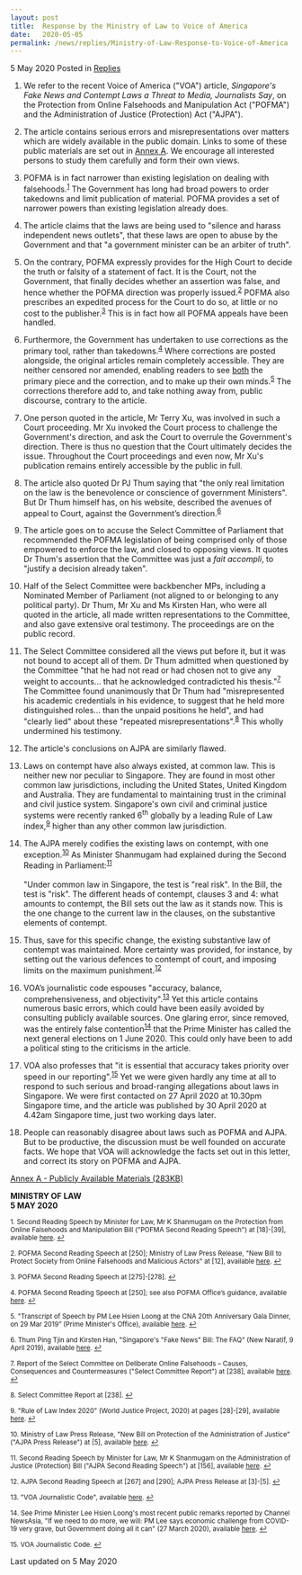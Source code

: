 ```yaml
---
layout: post
title:  Response by the Ministry of Law to Voice of America
date:   2020-05-05
permalink: /news/replies/Ministry-of-Law-Response-to-Voice-of-America
---
```


5 May 2020 Posted in [Replies](/news/replies)

<ol start="1">
<li> We refer to the recent Voice of America ("VOA") article, <i>Singapore's Fake News and Contempt Laws a Threat to Media, Journalists Say</i>, on the Protection from Online Falsehoods and Manipulation Act ("POFMA") and the Administration of Justice (Protection) Act ("AJPA").</li>
</ol>

<ol start="2">
<li> The article contains serious errors and misrepresentations over matters which are widely available in the public domain. Links to some of these public materials are set out in <u>Annex A</u>. We encourage all interested persons to study them carefully and form their own views.</li>
</ol>

<ol start="3">
<li> POFMA is in fact narrower than existing legislation on dealing with falsehoods.<sup><a href="#fn1" id="ref1">1</a></sup> The Government has long had broad powers to order takedowns and limit publication of material. POFMA provides a set of narrower powers than existing legislation already does.</li>
</ol>

<ol start="4">
<li> The article claims that the laws are being used to "silence and harass independent news outlets", that these laws are open to abuse by the Government and that "a government minister can be an arbiter of truth".</li>
</ol>

<ol start="5">
<li> On the contrary, POFMA expressly provides for the High Court to decide the truth or falsity of a statement of fact. It is the Court, not the Government, that finally decides whether an assertion was false, and hence whether the POFMA direction was properly issued.<sup><a href="#fn2" id="ref2">2</a></sup> POFMA also prescribes an expedited process for the Court to do so, at little or no cost to the publisher.<sup><a href="#fn3" id="ref3">3</a></sup> This is in fact how all POFMA appeals have been handled.</li>
</ol>

<ol start="6">
<li> Furthermore, the Government has undertaken to use corrections as the primary tool, rather than takedowns.<sup><a href="#fn4" id="ref4">4</a></sup> Where corrections are posted alongside, the original articles remain completely accessible. They are neither censored nor amended, enabling readers to see <u>both</u> the primary piece and the correction, and to make up their own minds.<sup><a href="#fn5" id="ref5">5</a></sup> The corrections therefore add to, and take nothing away from, public discourse, contrary to the article.</li>
</ol>

<ol start="7">
<li> One person quoted in the article, Mr Terry Xu, was involved in such a Court proceeding. Mr Xu invoked the Court process to challenge the Government's direction, and ask the Court to overrule the Government's direction. There is thus no question that the Court ultimately decides the issue. Throughout the Court proceedings and even now, Mr Xu's publication remains entirely accessible by the public in full.</li>
</ol>

<ol start="8">
<li> The article also quoted Dr PJ Thum saying that "the only real limitation on the law is the benevolence or conscience of government Ministers". But Dr Thum himself has, on his website, described the avenues of appeal to Court, against the Government’s direction.<sup><a href="#fn6" id="ref6">6</a></sup></li>
</ol>

<ol start="9">
<li> The article goes on to accuse the Select Committee of Parliament that recommended the POFMA legislation of being comprised only of those empowered to enforce the law, and closed to opposing views. It quotes Dr Thum's assertion that the Committee was just a <i>fait accompli</i>, to "justify a decision already taken".</li>
</ol>

<ol start="10">
<li> Half of the Select Committee were backbencher MPs, including a Nominated Member of Parliament (not aligned to or belonging to any political party). Dr Thum, Mr Xu and Ms Kirsten Han, who were all quoted in the article, all made written representations to the Committee, and also gave extensive oral testimony. The proceedings are on the public record.</li>
</ol>

<ol start="11">
<li> The Select Committee considered all the views put before it, but it was not bound to accept all of them. Dr Thum admitted when questioned by the Committee "that he had not read or had chosen not to give any weight to accounts... that he acknowledged contradicted his thesis."<sup><a href="#fn7" id="ref7">7</a></sup> The Committee found unanimously that Dr Thum had "misrepresented his academic credentials in his evidence, to suggest that he held more distinguished roles... than the unpaid positions he held", and had "clearly lied" about these "repeated misrepresentations".<sup><a href="#fn8" id="ref8">8</a></sup> This wholly undermined his testimony.</li>
</ol>

<ol start="12">
<li> The article's conclusions on AJPA are similarly flawed.</li>
</ol>

<ol start="13">
<li> Laws on contempt have also always existed, at common law. This is neither new nor peculiar to Singapore. They are found in most other common law jurisdictions, including the United States, United Kingdom and Australia. They are fundamental to maintaining trust in the criminal and civil justice system. Singapore's own civil and criminal justice systems were recently ranked 6<sup>th</sup> globally by a leading Rule of Law index,<sup><a href="#fn9" id="ref9">9</a></sup> higher than any other common law jurisdiction.</li>
</ol>

<ol start="14">
<li> The AJPA merely codifies the existing laws on contempt, with one exception.<sup><a href="#fn10" id="ref10">10</a></sup> As Minister Shanmugam had explained during the Second Reading in Parliament:<sup><a href="#fn11" id="ref11">11</a></sup>
<br><br>
"Under common law in Singapore, the test is "real risk". In the Bill, the test is "risk". The different heads of contempt, clauses 3 and 4: what amounts to contempt, the Bill sets out the law as it stands now. This is the one change to the current law in the clauses, on the substantive elements of contempt.</li>
</ol>

<ol start="15">
<li> Thus, save for this specific change, the existing substantive law of contempt was maintained. More certainty was provided, for instance, by setting out the various defences to contempt of court, and imposing limits on the maximum punishment.<sup><a href="#fn12" id="ref12">12</a></sup></li>
</ol>

<ol start="16">
<li> VOA’s journalistic code espouses "accuracy, balance, comprehensiveness, and objectivity".<sup><a href="#fn13" id="ref13">13</a></sup> Yet this article contains numerous basic errors, which could have been easily avoided by consulting publicly available sources. One glaring error, since removed, was the entirely false contention<sup><a href="#fn14" id="ref14">14</a></sup> that the Prime Minister has called the next general elections on 1 June 2020. This could only have been to add a political sting to the criticisms in the article.</li>
</ol>

<ol start="17">
<li> VOA also professes that "it is essential that accuracy takes priority over speed in our reporting".<sup><a href="#fn15" id="ref15">15</a></sup> Yet we were given hardly any time at all to respond to such serious and broad-ranging allegations about laws in Singapore. We were first contacted on 27 April 2020 at 10.30pm Singapore time, and the article was published by 30 April 2020 at 4.42am Singapore time, just two working days later.</li>
</ol>

<ol start="18">
<li> People can reasonably disagree about laws such as POFMA and AJPA. But to be productive, the discussion must be well founded on accurate facts. We hope that VOA will acknowledge the facts set out in this letter, and correct its story on POFMA and AJPA.</li>
</ol>


[Annex A - Publicly Available Materials (283KB)](/files/news/replies/AnnexA_Publicly_Available_Materials.pdf)


**MINISTRY OF LAW**  
**5 MAY 2020** 


<p><sup id="fn1"> 1. Second Reading Speech by Minister for Law, Mr K Shanmugam on the Protection from Online Falsehoods and Manipulation Bill ("POFMA Second Reading Speech") at [18]-[39], available <a href="https://www.mlaw.gov.sg/news/parliamentary-speeches/second-reading-speech-by-minister-for-law-k-shanmugam-on-the-protection-from-online-falsehoods-and-manipulation-bill">here</a>.  <a href="#ref1" title="Jump back to footnote 1 in the text.">↩</a></sup></p>

<p><sup id="fn2"> 2. POFMA Second Reading Speech at [250]; Ministry of Law Press Release, "New Bill to Protect Society from Online Falsehoods and Malicious Actors" at [12], available <a href="https://www.mlaw.gov.sg/news/press-releases/new-bill-to-protect-society-from-online-falsehoods-and-malicious-actors">here</a>.  <a href="#ref2" title="Jump back to footnote 2 in the text.">↩</a></sup></p>

<p><sup id="fn3"> 3. POFMA Second Reading Speech at [275]-[278].  <a href="#ref3" title="Jump back to footnote 3 in the text.">↩</a></sup></p>

<p><sup id="fn4"> 4. POFMA Second Reading Speech at [250]; see also POFMA Office’s guidance, available <a href="https://www.pofmaoffice.gov.sg/regulations/protection-from-online-falsehoods-and-manipulation-act">here</a>.  <a href="#ref4" title="Jump back to footnote 4 in the text.">↩</a></sup></p>

<p><sup id="fn5"> 5. "Transcript of Speech by PM Lee Hsien Loong at the CNA 20th Anniversary Gala Dinner, on 29 Mar 2019” (Prime Minister's Office), available <a href="https://www.pmo.gov.sg/Newsroom/CNA-20th-Anniversary-Gala-Dinner">here</a>.  <a href="#ref5" title="Jump back to footnote 5 in the text.">↩</a></sup></p>

<p><sup id="fn6"> 6. Thum Ping Tjin and Kirsten Han, "Singapore's "Fake News" Bill: The FAQ" (New Naratif, 9 April 2019), available <a href="https://newnaratif.com/research/singapores-fake-news-bill-the-faq">here</a>.  <a href="#ref6" title="Jump back to footnote 6 in the text.">↩</a></sup></p>

<p><sup id="fn7"> 7. Report of the Select Committee on Deliberate Online Falsehoods – Causes, Consequences and Countermeasures ("Select Committee Report") at [238], available <a href="https://www.parliament.gov.sg/sconlinefalsehoods">here</a>.  <a href="#ref7" title="Jump back to footnote 7 in the text.">↩</a></sup></p>

<p><sup id="fn8"> 8. Select Committee Report at [238].  <a href="#ref8" title="Jump back to footnote 8 in the text.">↩</a></sup></p>

<p><sup id="fn9"> 9. "Rule of Law Index 2020" (World Justice Project, 2020) at pages [28]-[29], available <a href="https://worldjusticeproject.org/sites/default/files/documents/WJP-ROLI-2020-Online_0.pdf">here</a>.  <a href="#ref9" title="Jump back to footnote 9 in the text.">↩</a></sup></p>

<p><sup id="fn10"> 10. Ministry of Law Press Release, "New Bill on Protection of the Administration of Justice" ("AJPA Press Release") at [5], available <a href="https://www.mlaw.gov.sg/news/press-releases/new-bill-on-protection-of-the-administration-of-justice">here</a>.  <a href="#ref10" title="Jump back to footnote 10 in the text.">↩</a></sup></p>

<p><sup id="fn11"> 11. Second Reading Speech by Minister for Law, Mr K Shanmugam on the Administration of Justice (Protection) Bill ("AJPA Second Reading Speech") at [156], available <a href="https://www.mlaw.gov.sg/news/parliamentary-speeches/second-reading-speech-by-minister-for-law--mr-k-shanmugam--on-th1">here</a>.  <a href="#ref11" title="Jump back to footnote 11 in the text.">↩</a></sup></p>

<p><sup id="fn12"> 12. AJPA Second Reading Speech at [267] and [290]; AJPA Press Release at [3]-[5].  <a href="#ref12" title="Jump back to footnote 12 in the text.">↩</a></sup></p>

<p><sup id="fn13"> 13. "VOA Journalistic Code", available <a href="https://www.voanews.com/archive/voa-journalistic-code">here</a>.  <a href="#ref13" title="Jump back to footnote 13 in the text.">↩</a></sup></p>

<p><sup id="fn14"> 14. See Prime Minister Lee Hsien Loong's most recent public remarks reported by Channel NewsAsia, "If we need to do more, we will: PM Lee says economic challenge from COVID-19 very grave, but Government doing all it can" (27 March 2020), available <a href="http://www.channelnewsasia.com/news/singapore/covid19-lee-hsien-loong-what-lies-ahead-transcript-12582948">here</a>.  <a href="#ref14" title="Jump back to footnote 14 in the text.">↩</a></sup></p>

<p><sup id="fn15"> 15. VOA Journalistic Code.  <a href="#ref15" title="Jump back to footnote 15 in the text.">↩</a></sup></p>



<p class="right-side-updated">Last updated on 5 May 2020</p> 

